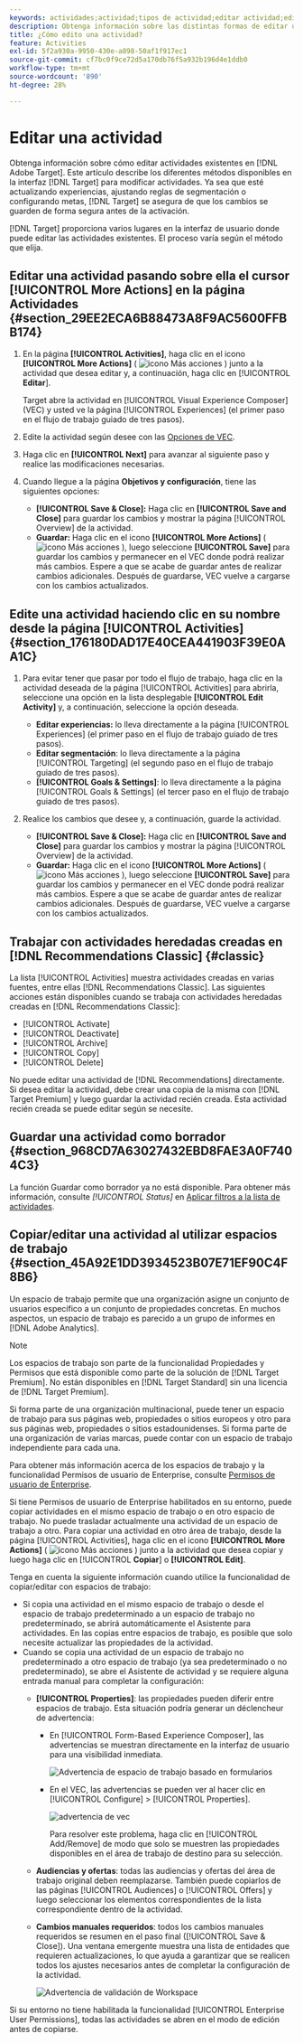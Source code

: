 ```yaml
---
keywords: actividades;actividad;tipos de actividad;editar actividad;editar;copiar
description: Obtenga información sobre las distintas formas de editar una actividad existente.
title: ¿Cómo edito una actividad?
feature: Activities
exl-id: 5f2a930a-9950-430e-a898-50af1f917ec1
source-git-commit: cf7bc0f9ce72d5a170db76f5a932b196d4e1ddb0
workflow-type: tm+mt
source-wordcount: '890'
ht-degree: 28%

---
```


# Editar una actividad

Obtenga información sobre cómo editar actividades existentes en [!DNL Adobe Target]. Este artículo describe los diferentes métodos disponibles en la interfaz [!DNL Target] para modificar actividades. Ya sea que esté actualizando experiencias, ajustando reglas de segmentación o configurando metas, [!DNL Target] se asegura de que los cambios se guarden de forma segura antes de la activación.

[!DNL Target] proporciona varios lugares en la interfaz de usuario donde puede editar las actividades existentes. El proceso varía según el método que elija.

## Editar una actividad pasando sobre ella el cursor [!UICONTROL More Actions] en la página Actividades {#section_29EE2ECA6B88473A8F9AC5600FFBB174}

1. En la página **[!UICONTROL Activities]**, haga clic en el icono **[!UICONTROL More Actions]** ( ![icono Más acciones](/help/main/assets/icons/MoreSmall.svg) ) junto a la actividad que desea editar y, a continuación, haga clic en [!UICONTROL **Editar**].

   Target abre la actividad en [!UICONTROL Visual Experience Composer] (VEC) y usted ve la página [!UICONTROL Experiences] (el primer paso en el flujo de trabajo guiado de tres pasos).

1. Edite la actividad según desee con las [Opciones de VEC](/help/main/c-experiences/c-visual-experience-composer/viztarget-options.md).

1. Haga clic en **[!UICONTROL Next]** para avanzar al siguiente paso y realice las modificaciones necesarias.

1. Cuando llegue a la página **Objetivos y configuración**, tiene las siguientes opciones:

   * **[!UICONTROL Save & Close]:** Haga clic en **[!UICONTROL Save and Close]** para guardar los cambios y mostrar la página [!UICONTROL Overview] de la actividad.
   * **Guardar:** Haga clic en el icono **[!UICONTROL More Actions]** ( ![icono Más acciones](/help/main/assets/icons/MoreSmallListVert.svg) ), luego seleccione **[!UICONTROL Save]** para guardar los cambios y permanecer en el VEC donde podrá realizar más cambios. Espere a que se acabe de guardar antes de realizar cambios adicionales. Después de guardarse, VEC vuelve a cargarse con los cambios actualizados.

## Edite una actividad haciendo clic en su nombre desde la página [!UICONTROL Activities] {#section_176180DAD17E40CEA441903F39E0AA1C}

1. Para evitar tener que pasar por todo el flujo de trabajo, haga clic en la actividad deseada de la página [!UICONTROL Activities] para abrirla, seleccione una opción en la lista desplegable **[!UICONTROL Edit Activity]** y, a continuación, seleccione la opción deseada.

   * **Editar experiencias:** lo lleva directamente a la página [!UICONTROL Experiences] (el primer paso en el flujo de trabajo guiado de tres pasos).
   * **Editar segmentación**: lo lleva directamente a la página [!UICONTROL Targeting] (el segundo paso en el flujo de trabajo guiado de tres pasos).
   * **[!UICONTROL Goals & Settings]**: lo lleva directamente a la página [!UICONTROL Goals & Settings] (el tercer paso en el flujo de trabajo guiado de tres pasos).

1. Realice los cambios que desee y, a continuación, guarde la actividad.

   * **[!UICONTROL Save & Close]:** Haga clic en **[!UICONTROL Save and Close]** para guardar los cambios y mostrar la página [!UICONTROL Overview] de la actividad.
   * **Guardar:** Haga clic en el icono **[!UICONTROL More Actions]** ( ![icono Más acciones](/help/main/assets/icons/MoreSmallListVert.svg) ), luego seleccione **[!UICONTROL Save]** para guardar los cambios y permanecer en el VEC donde podrá realizar más cambios. Espere a que se acabe de guardar antes de realizar cambios adicionales. Después de guardarse, VEC vuelve a cargarse con los cambios actualizados.

## Trabajar con actividades heredadas creadas en [!DNL Recommendations Classic] {#classic}

La lista [!UICONTROL Activities] muestra actividades creadas en varias fuentes, entre ellas [!DNL Recommendations Classic]. Las siguientes acciones están disponibles cuando se trabaja con actividades heredadas creadas en [!DNL Recommendations Classic]:

* [!UICONTROL Activate]
* [!UICONTROL Deactivate]
* [!UICONTROL Archive]
* [!UICONTROL Copy]
* [!UICONTROL Delete]

No puede editar una actividad de [!DNL Recommendations] directamente. Si desea editar la actividad, debe crear una copia de la misma con [!DNL Target Premium] y luego guardar la actividad recién creada. Esta actividad recién creada se puede editar según se necesite.

## Guardar una actividad como borrador {#section_968CD7A63027432EBD8FAE3A0F7404C3}

La función Guardar como borrador ya no está disponible. Para obtener más información, consulte *[!UICONTROL Status]* en [Aplicar filtros a la lista de actividades](/help/main/c-activities/activities.md#filters).

## Copiar/editar una actividad al utilizar espacios de trabajo {#section_45A92E1DD3934523B07E71EF90C4F8B6}

Un espacio de trabajo permite que una organización asigne un conjunto de usuarios específico a un conjunto de propiedades concretas. En muchos aspectos, un espacio de trabajo es parecido a un grupo de informes en [!DNL Adobe Analytics].

>[!NOTE]
>
>Los espacios de trabajo son parte de la funcionalidad Propiedades y Permisos que está disponible como parte de la solución de [!DNL Target Premium]. No están disponibles en [!DNL Target Standard] sin una licencia de [!DNL Target Premium].

Si forma parte de una organización multinacional, puede tener un espacio de trabajo para sus páginas web, propiedades o sitios europeos y otro para sus páginas web, propiedades o sitios estadounidenses. Si forma parte de una organización de varias marcas, puede contar con un espacio de trabajo independiente para cada una.

Para obtener más información acerca de los espacios de trabajo y la funcionalidad Permisos de usuario de Enterprise, consulte [Permisos de usuario de Enterprise](/help/main/administrating-target/c-user-management/property-channel/property-channel.md#concept_E396B16FA2024ADBA27BC056138F9838).

Si tiene Permisos de usuario de Enterprise habilitados en su entorno, puede copiar actividades en el mismo espacio de trabajo o en otro espacio de trabajo. No puede trasladar actualmente una actividad de un espacio de trabajo a otro. Para copiar una actividad en otro área de trabajo, desde la página [!UICONTROL Activities], haga clic en el icono **[!UICONTROL More Actions]** ( ![icono Más acciones](/help/main/assets/icons/MoreSmall.svg) ) junto a la actividad que desea copiar y luego haga clic en [!UICONTROL **Copiar**] o **[!UICONTROL Edit]**.

Tenga en cuenta la siguiente información cuando utilice la funcionalidad de copiar/editar con espacios de trabajo:

* Si copia una actividad en el mismo espacio de trabajo o desde el espacio de trabajo predeterminado a un espacio de trabajo no predeterminado, se abrirá automáticamente el Asistente para actividades. En las copias entre espacios de trabajo, es posible que solo necesite actualizar las propiedades de la actividad.
* Cuando se copia una actividad de un espacio de trabajo no predeterminado a otro espacio de trabajo (ya sea predeterminado o no predeterminado), se abre el Asistente de actividad y se requiere alguna entrada manual para completar la configuración:
   * **[!UICONTROL Properties]**: las propiedades pueden diferir entre espacios de trabajo. Esta situación podría generar un déclencheur de advertencia:

      * En [!UICONTROL Form-Based Experience Composer], las advertencias se muestran directamente en la interfaz de usuario para una visibilidad inmediata.

        ![Advertencia de espacio de trabajo basado en formularios](/help/main/c-activities/assets/form-based-warning.png)

      * En el VEC, las advertencias se pueden ver al hacer clic en [!UICONTROL Configure] > [!UICONTROL Properties].

        ![advertencia de vec](/help/main/c-activities/assets/vec-warning.png)

        Para resolver este problema, haga clic en [!UICONTROL Add/Remove] de modo que solo se muestren las propiedades disponibles en el área de trabajo de destino para su selección.

   * **Audiencias y ofertas**: todas las audiencias y ofertas del área de trabajo original deben reemplazarse. También puede copiarlos de las páginas [!UICONTROL Audiences] o [!UICONTROL Offers] y luego seleccionar los elementos correspondientes de la lista correspondiente dentro de la actividad.

   * **Cambios manuales requeridos**: todos los cambios manuales requeridos se resumen en el paso final ([!UICONTROL Save & Close]). Una ventana emergente muestra una lista de entidades que requieren actualizaciones, lo que ayuda a garantizar que se realicen todos los ajustes necesarios antes de completar la configuración de la actividad.

     ![Advertencia de validación de Workspace](/help/main/c-activities/assets/work-space-validation.png)

Si su entorno no tiene habilitada la funcionalidad [!UICONTROL Enterprise User Permissions], todas las actividades se abren en el modo de edición antes de copiarse.